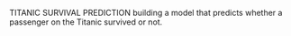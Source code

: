 TITANIC SURVIVAL PREDICTION
building a model that predicts whether a
passenger on the Titanic survived or not.
